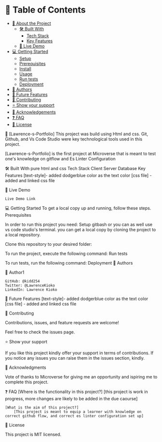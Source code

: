 # 📗 Table of Contents

- [📖 About the Project](#about-project)
  - [🛠 Built With](#built-with)
    - [Tech Stack](#tech-stack)
    - [Key Features](#key-features)
  - [🚀 Live Demo](#live-demo)
- [💻 Getting Started](#getting-started)
  - [Setup](#setup)
  - [Prerequisites](#prerequisites)
  - [Install](#install)
  - [Usage](#usage)
  - [Run tests](#run-tests)
  - [Deployment](#triangular_flag_on_post-deployment)
- [👥 Authors](#authors)
- [🔭 Future Features](#future-features)
- [🤝 Contributing](#contributing)
- [⭐️ Show your support](#support)
- [🙏 Acknowledgements](#acknowledgements)
- [❓ FAQ](#faq)
- [📝 License](#license)

📖 [Lawrence-s-Portfolio]
This project was build using Html and css. Git, Github, and Vs Code Studio were key technological tools used in this project.

[Lawrence-s-Portfolio] is the first project at Microverse that is meant to test one's knowledge on gitflow and Es Linter Configuration

🛠 Built With pure html and css
Tech Stack
Client
Server
Database
Key Features
    [text-style]- added dodgerblue color as the text color
    [css file] - added and linked css file

🚀 Live Demo

    Live Demo Link

💻 Getting Started
To get a local copy up and running, follow these steps.
Prerequisites

In order to run this project you need:
Setup gitbash or you can as well use vs code studio's terminal. you can get a local copy by cloning the project to a local repository.

Clone this repository to your desired folder:

To run the project, execute the following command:
Run tests

To run tests, run the following command:
Deployment
👥 Authors

👤 Author1

    GitHub: @kidd254
    Twitter: @LawrenceKioko
    LinkedIn: Lawrence Kioko

🔭 Future Features
    [text-style]- added dodgerblue color as the text color
    [css file] - added and linked css file

🤝 Contributing

Contributions, issues, and feature requests are welcome!

Feel free to check the issues page.

⭐️ Show your support

If you like this project kindly offer your support in terms of contributions. If you notice any issues you can raise them in the issues section, kindly. 

🙏 Acknowledgments

Vote of thanks to Microverse for giving me an opportunity and ispiring me to complete this project.

❓ FAQ
    [Where is the functionality in this project?]
        [this project is work in progress, more changes are likely to be added in the due caourse]

    [What is the aim of this project?]
        [This project is meant to equip a learner with knowledge on correct github flow, and correct es linter configuration set up]
📝 License

This project is MIT licensed.


